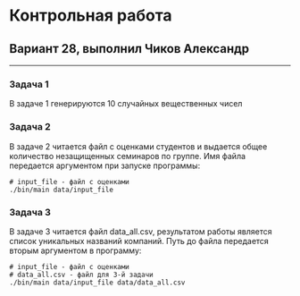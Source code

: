 # Контрольная работа
## Вариант 28, выполнил Чиков Александр

---

### Задача 1

В задаче 1 генерируются 10 случайных вещественных чисел

### Задача 2

В задаче 2 читается файл с оценками студентов и выдается общее количество незащищенных семинаров по группе. Имя файла передается аргументом при запуске программы:
```shell
# input_file - файл с оценками
./bin/main data/input_file
```

### Задача 3

В задаче 3 читается файл data_all.csv, результатом работы является список уникальных названий компаний. Путь до файла передается вторым аргументом в программу:
```shell
# input_file - файл с оценками
# data_all.csv - файл для 3-й задачи
./bin/main data/input_file data/data_all.csv
```